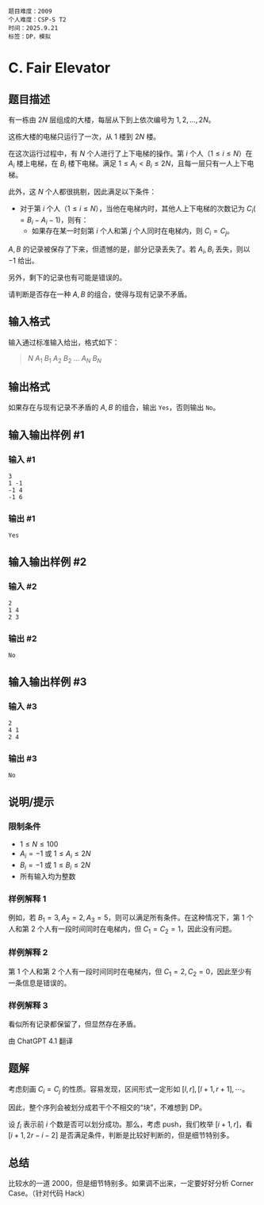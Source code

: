 ```
题目难度：2009
个人难度：CSP-S T2
时间：2025.9.21
标签：DP，模拟
```

# C. Fair Elevator

## 题目描述

有一栋由 $2N$ 层组成的大楼，每层从下到上依次编号为 $1, 2, \ldots, 2N$。

这栋大楼的电梯只运行了一次，从 $1$ 楼到 $2N$ 楼。

在这次运行过程中，有 $N$ 个人进行了上下电梯的操作。第 $i$ 个人（$1 \leq i \leq N$）在 $A_i$ 楼上电梯，在 $B_i$ 楼下电梯。满足 $1 \leq A_i < B_i \leq 2N$，且每一层只有一人上下电梯。

此外，这 $N$ 个人都很挑剔，因此满足以下条件：

- 对于第 $i$ 个人（$1 \leq i \leq N$），当他在电梯内时，其他人上下电梯的次数记为 $C_i (= B_i - A_i - 1)$，则有：
  - 如果存在某一时刻第 $i$ 个人和第 $j$ 个人同时在电梯内，则 $C_i = C_j$。

$A, B$ 的记录被保存了下来，但遗憾的是，部分记录丢失了。若 $A_i, B_i$ 丢失，则以 $-1$ 给出。

另外，剩下的记录也有可能是错误的。

请判断是否存在一种 $A, B$ 的组合，使得与现有记录不矛盾。

## 输入格式

输入通过标准输入给出，格式如下：

> $N$ $A_1$ $B_1$ $A_2$ $B_2$ $\ldots$ $A_N$ $B_N$

## 输出格式

如果存在与现有记录不矛盾的 $A, B$ 的组合，输出 `Yes`，否则输出 `No`。

## 输入输出样例 #1

### 输入 #1

```
3
1 -1
-1 4
-1 6
```

### 输出 #1

```
Yes
```

## 输入输出样例 #2

### 输入 #2

```
2
1 4
2 3
```

### 输出 #2

```
No
```

## 输入输出样例 #3

### 输入 #3

```
2
4 1
2 4
```

### 输出 #3

```
No
```

## 说明/提示

### 限制条件

- $1 \leq N \leq 100$
- $A_i = -1$ 或 $1 \leq A_i \leq 2N$
- $B_i = -1$ 或 $1 \leq B_i \leq 2N$
- 所有输入均为整数

### 样例解释 1

例如，若 $B_1 = 3, A_2 = 2, A_3 = 5$，则可以满足所有条件。在这种情况下，第 $1$ 个人和第 $2$ 个人有一段时间同时在电梯内，但 $C_1 = C_2 = 1$，因此没有问题。

### 样例解释 2

第 $1$ 个人和第 $2$ 个人有一段时间同时在电梯内，但 $C_1 = 2, C_2 = 0$，因此至少有一条信息是错误的。

### 样例解释 3

看似所有记录都保留了，但显然存在矛盾。

由 ChatGPT 4.1 翻译

## 题解

考虑刻画 $C_i = C_j$ 的性质。容易发现，区间形式一定形如 $[l, r], [l + 1, r + 1], \cdots$。

因此，整个序列会被划分成若干个不相交的“块”，不难想到 DP。

设 $f_i$ 表示前 $i$ 个数是否可以划分成功。那么，考虑 push，我们枚举 $[i + 1, r]$，看 $[i + 1, 2r - i - 2]$ 是否满足条件，判断是比较好判断的，但是细节特别多。

## 总结

比较水的一道 2000，但是细节特别多。如果调不出来，一定要好好分析 Corner Case。（针对代码 Hack）
